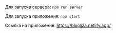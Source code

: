 Для запуска сервера: `npm run server`

Для запуска приложения:  `npm start`

Ссылка на приложение: <https://blogliza.netlify.app/>
